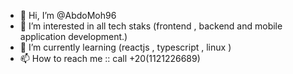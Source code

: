 - 👋 Hi, I’m @AbdoMoh96
- 👀 I’m interested in all tech staks (frontend , backend and mobile application development.)
- 🌱 I’m currently learning (reactjs , typescript , linux )
- 📫 How to reach me :: call +20(1121226689)

<!---
AbdoMoh96/AbdoMoh96 is a ✨ special ✨ repository because its `README.md` (this file) appears on your GitHub profile.
You can click the Preview link to take a look at your changes.
--->
